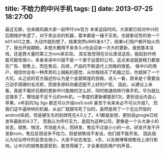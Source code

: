 title: 不给力的中兴手机
tags: []
date: 2013-07-25 18:27:00
---

最近无聊，也来跟风跟大家一起呼吁zte官方
本来这段时间，大家都已经对中兴的后期维护失望了，对于卖出去的机器，基本都是一锤子买卖。也就象征性的发一个b01 b02之类，大动作就别想了。结果突然u985发4.1了，结果v们用户都开始火热了，我也开始期盼。本想大概用不来多久v也会迎来一次大的更新，谁想基本没戏，还是靠大量的第三方rom来实现。
其实我觉得在论坛里说这些，能起到作用能可能性很小，本身来讲中兴就不是一个善于运营的公司，这点来说就是精力都放在广告、销售上，而在售后、后续，产品的不断迭代上则做的很差。
做中兴的用户，相信你会有一种弄弄的上贼船的感觉，从你掏钱买了机器之后，你就掉了一个大坑，从之前的官方描述你认为是个金碧辉煌的宫殿，进入一看，原来是个需要自己动手搭建的毛坯房，而很多原料你都还配不上好的户型。
因此，从建议上来看，我是不看好后期的更新中兴能做的怎么好，同时做通信转行做手机，华为就比这强多了。哪怕是不足千元的mtk机，一季度的更新都能到1次，更别说业内良心苹果，n年前的3g 3gs 都还可以升级ios5.ios6 甚至于未来未必不可以升级7。
而我们这牛逼哄哄的机器，从出厂就跟写死了似的，虽然是用了一个无比开放的android系统，但是硬生生的别焊死在4.0上了。4.1都是妄想，更别说google已经发布最新的4.3了。
而我认为呼吁无力，是因为这种公司，更像是一个头大身小的状态，销售、物流，市场是大头，而研发、售后不过是小小的一点。研发开发不开发新rom，售后反馈说多不给力。但是销售线不发话，他们就不能开发。
因此我认为论坛呼吁的反馈会很小，大家不如去淘宝、x东、以及微博等销售线上进行影响。让中兴的销售能感受到，能觉得痛了。才会重视到用户的声音。